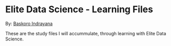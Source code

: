 # Elite Data Science - Learning Files

By: [Baskoro Indrayana](baskoroindrayana@gmail.com)

These are the study files I will accummulate, through learning with Elite Data Science.
